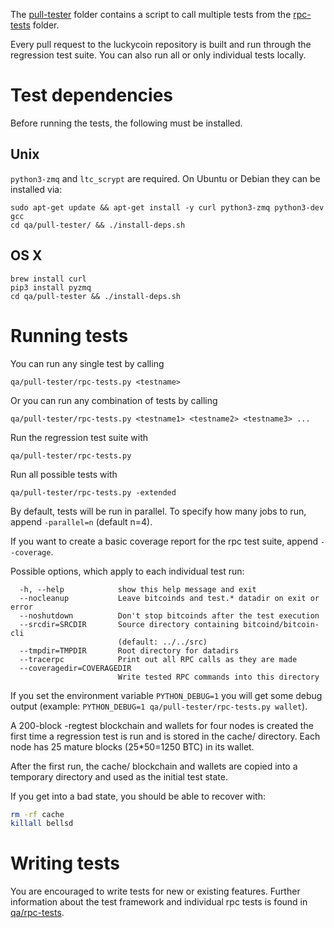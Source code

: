 The [pull-tester](/qa/pull-tester/) folder contains a script to call
multiple tests from the [rpc-tests](/qa/rpc-tests/) folder.

Every pull request to the luckycoin repository is built and run through
the regression test suite. You can also run all or only individual
tests locally.

Test dependencies
=================
Before running the tests, the following must be installed.

Unix
----
`python3-zmq` and `ltc_scrypt` are required. On Ubuntu or Debian they can be installed via:
```
sudo apt-get update && apt-get install -y curl python3-zmq python3-dev gcc
cd qa/pull-tester/ && ./install-deps.sh
```

OS X
------
```
brew install curl
pip3 install pyzmq
cd qa/pull-tester && ./install-deps.sh
```

Running tests
=============

You can run any single test by calling

    qa/pull-tester/rpc-tests.py <testname>

Or you can run any combination of tests by calling

    qa/pull-tester/rpc-tests.py <testname1> <testname2> <testname3> ...

Run the regression test suite with

    qa/pull-tester/rpc-tests.py

Run all possible tests with

    qa/pull-tester/rpc-tests.py -extended

By default, tests will be run in parallel. To specify how many jobs to run,
append `-parallel=n` (default n=4).

If you want to create a basic coverage report for the rpc test suite, append `--coverage`.

Possible options, which apply to each individual test run:

```
  -h, --help            show this help message and exit
  --nocleanup           Leave bitcoinds and test.* datadir on exit or error
  --noshutdown          Don't stop bitcoinds after the test execution
  --srcdir=SRCDIR       Source directory containing bitcoind/bitcoin-cli
                        (default: ../../src)
  --tmpdir=TMPDIR       Root directory for datadirs
  --tracerpc            Print out all RPC calls as they are made
  --coveragedir=COVERAGEDIR
                        Write tested RPC commands into this directory
```

If you set the environment variable `PYTHON_DEBUG=1` you will get some debug
output (example: `PYTHON_DEBUG=1 qa/pull-tester/rpc-tests.py wallet`).

A 200-block -regtest blockchain and wallets for four nodes
is created the first time a regression test is run and
is stored in the cache/ directory. Each node has 25 mature
blocks (25*50=1250 BTC) in its wallet.

After the first run, the cache/ blockchain and wallets are
copied into a temporary directory and used as the initial
test state.

If you get into a bad state, you should be able
to recover with:

```bash
rm -rf cache
killall bellsd
```

Writing tests
=============
You are encouraged to write tests for new or existing features.
Further information about the test framework and individual rpc
tests is found in [qa/rpc-tests](/qa/rpc-tests).
